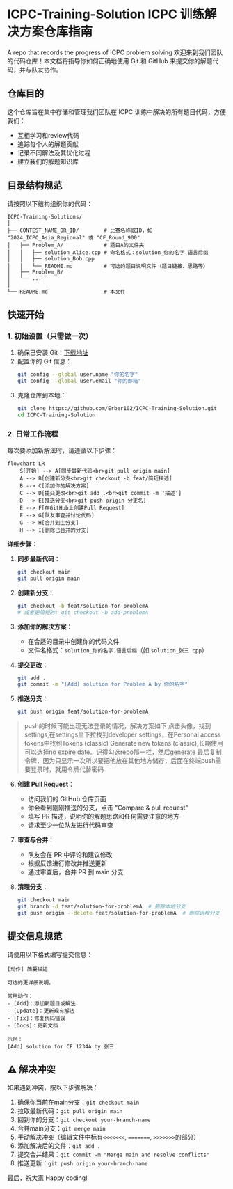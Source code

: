 # ICPC-Training-Solution ICPC 训练解决方案仓库指南
A repo that records the progress of ICPC problem solving
欢迎来到我们团队的代码仓库！本文档将指导你如何正确地使用 Git 和 GitHub 来提交你的解题代码，并与队友协作。

## 仓库目的

这个仓库旨在集中存储和管理我们团队在 ICPC 训练中解决的所有题目代码，方便我们：
- 互相学习和review代码
- 追踪每个人的解题贡献
- 记录不同解法及其优化过程
- 建立我们的解题知识库

## 目录结构规范

请按照以下结构组织你的代码：

```
ICPC-Training-Solutions/
│
├── CONTEST_NAME_OR_ID/        # 比赛名称或ID，如 "2024_ICPC_Asia_Regional" 或 "CF_Round_900"
│   ├── Problem_A/             # 题目A的文件夹
│   │   ├── solution_Alice.cpp # 命名格式：solution_你的名字.语言后缀
│   │   ├── solution_Bob.cpp
│   │   └── README.md          # 可选的题目说明文件（题目链接、思路等）
│   ├── Problem_B/
│   └── ...
│
└── README.md                  # 本文件
```

## 快速开始

### 1. 初始设置（只需做一次）

1. 确保已安装 Git：[下载地址](https://git-scm.com/downloads)
2. 配置你的 Git 信息：
   ```bash
   git config --global user.name "你的名字"
   git config --global user.email "你的邮箱"
   ```
3. 克隆仓库到本地：
   ```bash
   git clone https://github.com/Erber102/ICPC-Training-Solution.git
   cd ICPC-Training-Solution
   ```
### 2. 日常工作流程

每次要添加新解法时，请遵循以下步骤：

```mermaid
flowchart LR
    S[开始] --> A[同步最新代码<br>git pull origin main]
    A --> B[创建新分支<br>git checkout -b feat/简短描述]
    B --> C[添加你的解决方案]
    C --> D[提交更改<br>git add .<br>git commit -m '描述']
    D --> E[推送分支<br>git push origin 分支名]
    E --> F[在GitHub上创建Pull Request]
    F --> G[队友审查并讨论代码]
    G --> H[合并到主分支]
    H --> I[删除已合并的分支]
```

**详细步骤：**

1. **同步最新代码**：
   ```bash
   git checkout main
   git pull origin main
   ```

2. **创建新分支**：
   ```bash
   git checkout -b feat/solution-for-problemA
   # 或者更简短的: git checkout -b add-problemA
   ```

3. **添加你的解决方案**：
   - 在合适的目录中创建你的代码文件
   - 文件名格式：`solution_你的名字.语言后缀`（如 `solution_张三.cpp`）

4. **提交更改**：
   ```bash
   git add .
   git commit -m "[Add] solution for Problem A by 你的名字"
   ```

5. **推送分支**：
   ```bash
   git push origin feat/solution-for-problemA
   ```
> push的时候可能出现无法登录的情况，解决方案如下
> 点击头像，找到settings,在settings里下拉找到developer settings，在Personal access tokens中找到Tokens (classic)
> Generate new tokens (classic),长期使用可以选择no expire date。记得勾选repo那一栏，然后generate
> 最后复制令牌，因为只显示一次所以要把他放在其他地方储存，后面在终端push需要登录时，就用令牌代替密码

6. **创建 Pull Request**：
   - 访问我们的 GitHub 仓库页面
   - 你会看到刚刚推送的分支，点击 "Compare & pull request"
   - 填写 PR 描述，说明你的解题思路和任何需要注意的地方
   - 请求至少一位队友进行代码审查

7. **审查与合并**：
   - 队友会在 PR 中评论和建议修改
   - 根据反馈进行修改并推送更新
   - 通过审查后，合并 PR 到 main 分支

8. **清理分支**：
   ```bash
   git checkout main
   git branch -d feat/solution-for-problemA  # 删除本地分支
   git push origin --delete feat/solution-for-problemA  # 删除远程分支
   ```
## 提交信息规范

请使用以下格式编写提交信息：

```
[动作] 简要描述

可选的更详细说明。

常用动作：
- [Add]：添加新题目或解法
- [Update]：更新现有解法
- [Fix]：修复代码错误
- [Docs]：更新文档

示例：
[Add] solution for CF 1234A by 张三
```
## ⚠️ 解决冲突

如果遇到冲突，按以下步骤解决：

1. 确保你当前在main分支：`git checkout main`
2. 拉取最新代码：`git pull origin main`
3. 回到你的分支：`git checkout your-branch-name`
4. 合并main分支：`git merge main`
5. 手动解决冲突（编辑文件中标有`<<<<<<<`, `=======`, `>>>>>>>`的部分）
6. 添加解决后的文件：`git add .`
7. 提交合并结果：`git commit -m "Merge main and resolve conflicts"`
8. 推送更新：`git push origin your-branch-name`

最后，祝大家 Happy coding!
